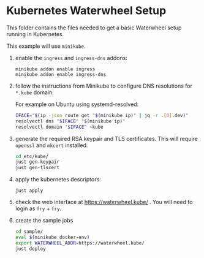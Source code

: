 Kubernetes Waterwheel Setup
===========================

This folder contains the files needed to get a basic Waterwheel setup 
running in Kubernetes.

This example will use `minikube`.

1. enable the `ingress` and `ingress-dns` addons:

   ```
   minikube addon enable ingress
   minikube addon enable ingress-dns
   ```

2. follow the instructions from Minikube to configure DNS resolutions
   for `*.kube` domain.

   For example on Ubuntu using systemd-resolved:

   ```bash
   IFACE="$(ip -json route get "$(minikube ip)" | jq -r .[0].dev)"
   resolvectl dns "$IFACE" "$(minikube ip)"
   resolvectl domain "$IFACE" ~kube
   ```

3. generate the required RSA keypair and TLS certificates.
   This will require `openssl` and `mkcert` installed.

   ```bash
   cd etc/kube/
   just gen-keypair
   just gen-tlscert
   ```

4. apply the kubernetes descriptors:

   ``` 
   just apply
   ```

5. check the web interface at https://waterwheel.kube/ . You will need to 
   login as `fry` + `fry`.

6. create the sample jobs

   ```bash
   cd sample/
   eval $(minikube docker-env)
   export WATERWHEEL_ADDR=https://waterwheel.kube/
   just deploy
   ```
